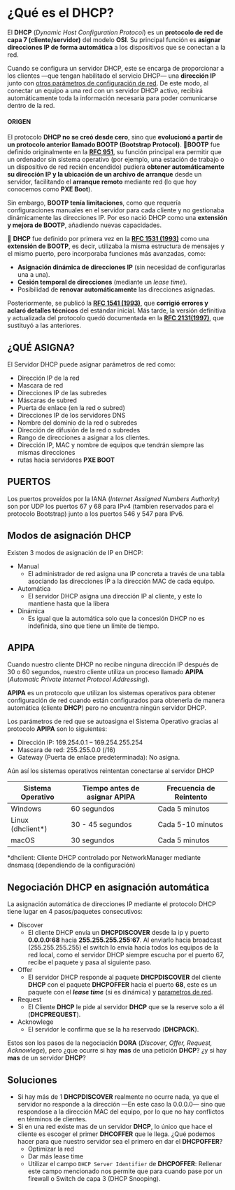 # ¿Qué es el DHCP? 
El **DHCP** (_Dynamic Host Configuration Protocol_) es un **protocolo de red de capa 7 (cliente/servidor)** del modelo **OSI**. Su principal función es **asignar direcciones IP de forma automática** a los dispositivos que se conectan a la red.

Cuando se configura un servidor DHCP, este se encarga de proporcionar a los clientes —que tengan habilitado el servicio DHCP— una **dirección IP** junto con [otros parámetros de configuración de red](##QUÉ-ASIGNA). De este modo, al conectar un equipo a una red con un servidor DHCP activo, recibirá automáticamente toda la información necesaria para poder comunicarse dentro de la red.


#### ORIGEN
El protocolo **DHCP no se creó desde cero**, sino que **evolucionó a partir de un protocolo anterior llamado BOOTP (Bootstrap Protocol)**.
🔹**BOOTP** fue definido originalmente en la **[RFC 951](https://datatracker.ietf.org/doc/html/rfc951)**, su función principal era permitir que un ordenador sin sistema operativo (por ejemplo, una estación de trabajo o un dispositivo de red recién encendido) pudiera **obtener automáticamente su dirección IP y la ubicación de un archivo de arranque** desde un servidor, facilitando el **arranque remoto** mediante red (lo que hoy conocemos como **PXE Boot**).

Sin embargo, **BOOTP tenía limitaciones**, como que requería configuraciones manuales en el servidor para cada cliente y no gestionaba dinámicamente las direcciones IP. Por eso nació DHCP como una **extensión y mejora de BOOTP**, añadiendo nuevas capacidades.

🔹 **DHCP** fue definido por primera vez en la **[RFC 1531 (1993)](https://datatracker.ietf.org/doc/html/rfc1531)** como una **extensión de BOOTP**, es decir, utilizaba la misma estructura de mensajes y el mismo puerto, pero incorporaba funciones más avanzadas, como:

- **Asignación dinámica de direcciones IP** (sin necesidad de configurarlas una a una).
- **Cesión temporal de direcciones** (mediante un _lease time_).
- Posibilidad de **renovar automáticamente** las direcciones asignadas.

Posteriormente, se publicó la **[RFC 1541 (1993)](https://datatracker.ietf.org/doc/html/rfc1541)**, que **corrigió errores y aclaró detalles técnicos** del estándar inicial. Más tarde, la versión definitiva y actualizada del protocolo quedó documentada en la **[RFC 2131(1997)](https://datatracker.ietf.org/doc/html/rfc2131)**, que sustituyó a las anteriores.


## ¿QUÉ ASIGNA?
El Servidor DHCP puede asignar parámetros de red como:
- Dirección IP de la red
- Mascara de red
- Direcciones IP de las subredes
- Máscaras de subred
- Puerta de enlace (en la red o subred)
- Direcciones IP de los servidores DNS
- Nombre del dominio de la red o subredes
- Dirección de difusión de la red o subredes
- Rango de direcciones a asignar a los clientes.
- Dirección IP, MAC y nombre de equipos que tendrán siempre las mismas direcciones
- rutas hacia servidores **PXE BOOT**


## PUERTOS
Los puertos proveídos por la IANA (_Internet Assigned Numbers Authority_) son por UDP los puertos 67 y 68 para IPv4 (tambien reservados para el protocolo Bootstrap) junto a los puertos 546 y 547 para IPv6.


## Modos de asignación DHCP
Existen 3 modos de asignación de IP en DHCP:
- Manual
	- El administrador de red asigna una IP concreta a través de una tabla asociando las direcciones IP a la dirección MAC de cada equipo.
- Automática
	- El servidor DHCP asigna una dirección IP al cliente, y este lo mantiene hasta que la libera
- Dinámica
	- Es igual que la automática solo que la concesión DHCP no es indefinida, sino que tiene un límite de tiempo.


## APIPA
Cuando nuestro cliente DHCP no recibe ninguna dirección IP después de 30 o 60 segundos, nuestro cliente utiliza un proceso llamado **APIPA** (_Automatic Private Internet Protocol Addressing_).

**APIPA** es un protocolo que utilizan los sistemas operativos para obtener configuración de red cuando están configurados para obtenerla de manera automática (cliente **DHCP**) pero no encuentra ningún servidor DHCP.

Los parámetros de red que se autoasigna el Sistema Operativo gracias al protocolo **APIPA** son lo siguientes:
- Dirección IP: 169.254.0.1 – 169.254.255.254
- Mascara de red: 255.255.0.0 (/16) 
- Gateway (Puerta de enlace predeterminada): No asigna.

Aún así los sistemas operativos reintentan conectarse al servidor DHCP

| Sistema Operativo | Tiempo antes de asignar APIPA | Frecuencia de Reintento |
| ----------------- | ----------------------------- | ----------------------- |
| Windows           | 60 segundos                   | Cada 5 minutos          |
| Linux (dhclient*) | 30 - 45 segundos              | Cada 5-10 minutos       |
| macOS             | 30 segundos                   | Cada 5 minutos          |

*dhclient: Cliente DHCP controlado por NetworkManager mediante dnsmasq (dependiendo de la configuración)


## Negociación DHCP en asignación automática
La asignación automática de direcciones IP mediante el protocolo DHCP tiene lugar en 4 pasos/paquetes consecutivos:
- Discover
	- El cliente DHCP envía un **DHCPDISCOVER** desde la ip y puerto **0.0.0.0:68** hacia **255.255.255.255:67**. Al enviarlo hacia broadcast (255.255.255.255) el switch lo envía hacia todos los equipos de la red local, como el servidor DHCP siempre escucha por el puerto 67, recibe el paquete y pasa al siguiente paso.
- Offer
	- El servidor DHCP responde al paquete **DHCPDISCOVER** del cliente **DHCP** con el paquete **DHCPOFFER** hacia el puerto **68**, este es un paquete con el **_lease time_** (si es dinámica) y [parametros de red](##QUÉ-ASIGNA).
- Request
	- El Cliente **DHCP** le pide al servidor **DHCP** que se la reserve solo a él (**DHCPREQUEST**).
- Acknowlege
	- El servidor le confirma que se la ha reservado (**DHCPACK**).

Estos son los pasos de la negociación **DORA** (_Discover, Offer, Request, Acknowlege_), pero ¿que ocurre si hay **mas** de una petición **DHCP**? ¿y si hay **mas** de un servidor **DHCP**?

## Soluciones
- Si hay más de 1 **DHCPDISCOVER** realmente no ocurre nada, ya que el servidor no responde a la dirección —En este caso la 0.0.0.0— sino que respondose a la dirección MAC del equipo, por lo que no hay conflictos en términos de clientes.
- Si en una red existe mas de un servidor **DHCP**, lo único que hace el cliente es escoger el primer **DHCOFFER** que le llega. ¿Qué podemos hacer para que nuestro servidor sea el primero en dar el **DHCPOFFER**?
	- Optimizar la red
	- Dar más lease time
	- Utilizar el campo `DHCP Server Identifier` de **DHCPOFFER**: Rellenar este campo mencionado nos permite que para cuando pase por un firewall o Switch de capa 3 (DHCP Snooping).
